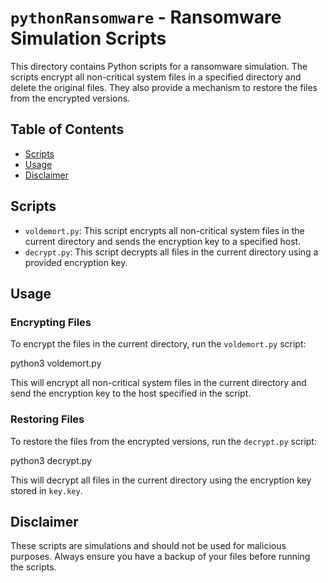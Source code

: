 # `pythonRansomware` - Ransomware Simulation Scripts

This directory contains Python scripts for a ransomware simulation. The scripts encrypt all non-critical system files in a specified directory and delete the original files. They also provide a mechanism to restore the files from the encrypted versions.

## Table of Contents

- [Scripts](#scripts)
- [Usage](#usage)
- [Disclaimer](#disclaimer)

## Scripts

- `voldemort.py`: This script encrypts all non-critical system files in the current directory and sends the encryption key to a specified host.
- `decrypt.py`: This script decrypts all files in the current directory using a provided encryption key.

## Usage

### Encrypting Files

To encrypt the files in the current directory, run the `voldemort.py` script:

python3 voldemort.py


This will encrypt all non-critical system files in the current directory and send the encryption key to the host specified in the script.

### Restoring Files

To restore the files from the encrypted versions, run the `decrypt.py` script:

python3 decrypt.py


This will decrypt all files in the current directory using the encryption key stored in `key.key`.

## Disclaimer

These scripts are simulations and should not be used for malicious purposes. Always ensure you have a backup of your files before running the scripts.
